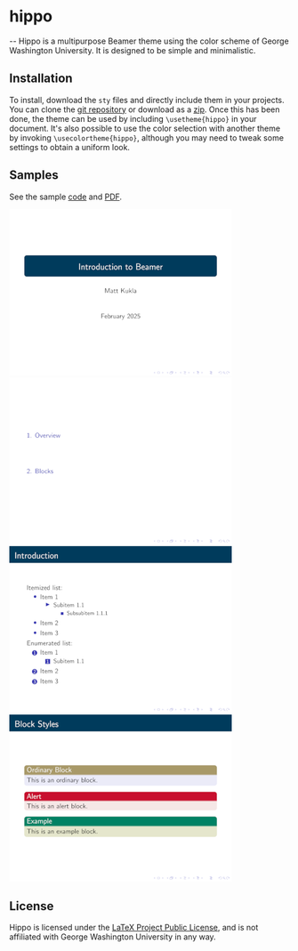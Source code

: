 # hippo
--
Hippo is a multipurpose Beamer theme using the color scheme of George
Washington University. It is designed to be simple and minimalistic.

## Installation
To install, download the `sty` files and directly
include them in your projects.  You can clone the [git
repository](https://github.com/matt-kukla/hippo) or download as a
[zip](https://github.com/matt-kukla/hippo/archive/refs/heads/main.zip).
Once this has been done, the theme can be used by including 
`\usetheme{hippo}` in your document.  It's also possible to use the
color selection with another theme by invoking `\usecolortheme{hippo}`, although
you may need to tweak some settings to obtain a uniform look.

## Samples
See the sample [code](sample.tex) and [PDF](samples/sample.pdf).

![Title page](samples/1.png)
![Table of contents](samples/2.png)
![Bulleted and enumerated lists](samples/3.png)
![Ordinary, Alert, and Example blocks](samples/4.png)

## License
Hippo is licensed under the [LaTeX Project Public
License](https://www.latex-project.org/lppl/lppl-1-3c.txt),
and is not affiliated with George Washington University in any way.
